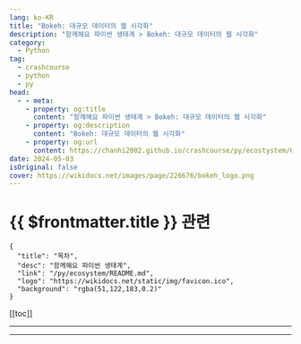 ```yaml
---
lang: ko-KR
title: "Bokeh: 대규모 데이터의 웹 시각화"
description: "함께해요 파이썬 생태계 > Bokeh: 대규모 데이터의 웹 시각화"
category:
  - Python
tag: 
  - crashcourse
  - python
  - py
head:
  - - meta:
    - property: og:title
      content: "함께해요 파이썬 생태계 > Bokeh: 대규모 데이터의 웹 시각화"
    - property: og:description
      content: "Bokeh: 대규모 데이터의 웹 시각화"
    - property: og:url
      content: https://chanhi2002.github.io/crashcourse/py/ecostystem/04/bokeh.html
date: 2024-05-03
isOriginal: false
cover: https://wikidocs.net/images/page/226676/bokeh_logo.png
---
```


# {{ $frontmatter.title }} 관련

```component VPCard
{
  "title": "목차",
  "desc": "함께해요 파이썬 생태계",
  "link": "/py/ecosystem/README.md",
  "logo": "https://wikidocs.net/static/img/favicon.ico",
  "background": "rgba(51,122,183,0.2)"
}
```

[[toc]]

---

<SiteInfo
  name="Bokeh: 대규모 데이터의 웹 시각화 | WikiDocs"
  desc="함께해요 파이썬 생태계"
  url="https://wikidocs.net/226676"
  logo="https://wikidocs.net/static/img/favicon.ico"
  preview="https://wikidocs.net/images/page/226676/bokeh_logo.png"/>

<!-- TODO: 작성 -->

---

<TagLinks />